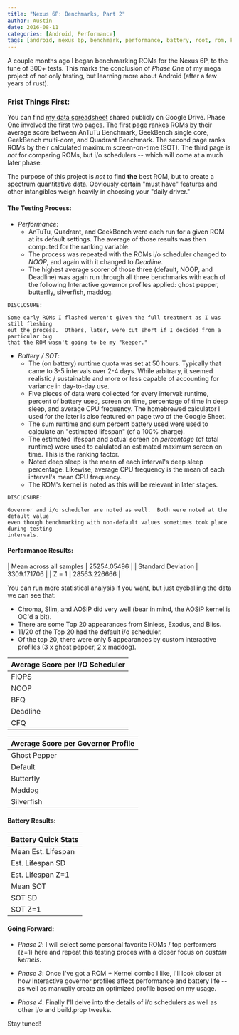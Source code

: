 ```yaml
---
title: "Nexus 6P: Benchmarks, Part 2"
author: Austin
date: 2016-08-11
categories: [Android, Performance]
tags: [android, nexus 6p, benchmark, performance, battery, root, rom, kernel]
---
```


A couple months ago I began benchmarking ROMs 
for the Nexus 6P, to the tune of 300+ tests.  This marks 
the conclusion of *Phase One* of my mega project of not 
only testing, but learning more about Android (after a few 
years of rust).

### Frist Things First:

You can find [my data spreadsheet](https://docs.google.com/spreadsheets/d/1KmZNyyYLXeVFufpmpVK-hl0sieGGy3hC5bjhIXYLU_A/edit?usp=sharing) 
shared publicly on Google Drive.  Phase One involved the 
first two pages.  The first page rankes ROMs by their 
average score between AnTuTu Benchmark, GeekBench single 
core, GeekBench multi-core, and Quadrant Benchmark.  The 
second page ranks ROMs by their calculated maximum 
screen-on-time (SOT).  The third page is *not* for 
comparing ROMs, but i/o schedulers -- which will come at a 
much later phase.

The purpose of this project is *not* to find **the** best 
ROM, but to create a spectrum quantitative data.  Obviously 
certain "must have" features and other intangibles weigh 
heavily in choosing your "daily driver."

#### The Testing Process:

- *Performance*:
	- AnTuTu, Quadrant, and GeekBench were each run for 
a given ROM at its default settings.  The average of those 
results was then computed for the ranking variable.
	- The process was repeated with the ROMs i/o 
scheduler changed to *NOOP*, and again with it changed to 
*Deadline*.
	- The highest average scorer of those three 
(default, NOOP, and Deadline) was again run through all 
three benchmarks with each of the following Interactive 
governor profiles applied: ghost pepper, butterfly, 
silverfish, maddog.

```
DISCLOSURE:

Some early ROMs I flashed weren't given the full treatment as I was still fleshing 
out the process.  Others, later, were cut short if I decided from a particular bug 
that the ROM wasn't going to be my "keeper."
```

- *Battery / SOT*:
	- The (on battery) runtime quota was set at 50 
hours.  Typically that came to 3-5 intervals over 2-4 days.  While arbitrary, it seemed realistic / sustainable and more 
or less capable of accounting for variance in day-to-day 
use.
	- Five pieces of data were collected for every 
interval:  runtime, percent of battery used, screen on 
time, percentage of time in deep sleep, and average CPU 
frequency.  The homebrewed calculator I used for the later 
is also featured on page two of the Google Sheet.
	- The sum runtime and sum percent battery used were 
used to calculate an "estimated lifespan" (of a 100% 
charge).
	- The estimated lifespan and actual screen on 
*percentage* (of total runtime) were used to calulated an 
estimated maximum screen on time.  This is the ranking 
factor.
	- Noted deep sleep is the mean of each 
interval's deep sleep percentage.  Likewise, average CPU 
frequency is the mean of each interval's mean CPU 
frequency.
	- The ROM's kernel is noted as this will be 
relevant in later stages.

```
DISCLOSURE:

Governor and i/o scheduler are noted as well.  Both were noted at the default value 
even though benchmarking with non-default values sometimes took place during testing 
intervals.
```

#### Performance Results:

| Mean across all samples | 25254.05496 |
| Standard Deviation      | 3309.171706 |
| Z = 1                  | 28563.226666 |

You can run more statistical analysis if you want, but just eyeballing the data we can see that:

- Chroma, Slim, and AOSiP did very well (bear in mind, the AOSiP kernel is OC'd a bit).
- There are some Top 20 appearances from Sinless, Exodus, and Bliss.
- 11/20 of the Top 20 had the default i/o scheduler.
- Of the top 20, there were only 5 appearances by custom 
interactive profiles (3 x ghost pepper, 2 x maddog).


| Average Score per I/O Scheduler |
|---------------------------------|
| FIOPS | 28512.75 |
| NOOP  | 25184.33333 |
| BFQ   | 25160.15385 |
| Deadline | 24444.97024 |
| CFQ   | 24326.69792 |

| Average Score per Governor Profile |
|------------------------------------|
| Ghost Pepper | 26240.13889 |
| Default | 25546.9805 |
| Butterfly | 24743.92361 |
| Maddog | 23995.5 |
| Silverfish | 23791.21212 |

#### Battery Results:

| Battery Quick Stats |
|---------------------|
| Mean Est. Lifespan | 21.02 hours |
| Est. Lifespan SD | 3.42 |
| Est. Lifespan Z=1 | 24.447 hours |
| Mean SOT | 3.885 hours |
| SOT SD | 0.3633 |
| SOT Z=1 | 4.249 |

#### Going Forward:

- *Phase 2*:  I will select some personal favorite ROMs / 
top performers (z=1) here and repeat this testing proces 
with a closer focus on *custom kernels*.

- *Phase 3*:  Once I've got a ROM + Kernel combo I like, 
I'll look closer at how Interactive governor profiles 
affect performance and battery life -- as well as manually 
create an optimized profile based on my usage.

- *Phase 4*:  Finally I'll delve into the details of i/o 
schedulers as well as other i/o and build.prop tweaks.

Stay tuned!

